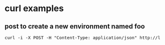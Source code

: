 # curl examples

## post to create a new environment named foo
<pre>
curl -i -X POST -H "Content-Type: application/json" http://localhost:9393/environment/foo/create -d '{"puppetfile_repo":"git@github.com:ghoneycutt/puppet-modules.git","puppetfile_ref":"master","hiera_repo":"git@github.com:ghoneycutt/hiera-data.git","hiera_ref":"master","manifests_repo":"git@github.com:ghoneycutt/puppet-manifests.git","manifests_ref":"master","primary_name":"Garrett Honeycutt","primary_email":"code@garretthoneycutt.com","secondary_name":"Secondary Foo","secondary_email":"secondary@garretthoneycutt.com"}'
</pre>
